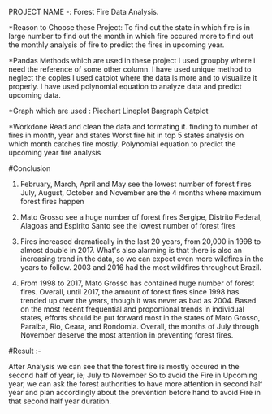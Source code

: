 PROJECT NAME -: Forest Fire Data Analysis.

*Reason to Choose these Project: 
To find out the state in which fire is in large number
to find out the month in which fire occured more
to find out the monthly analysis of fire
to predict the fires in upcoming year.

*Pandas Methods which are used in these project
I used groupby where i need the reference of some other column.
I have used unique method to neglect the copies
I used catplot where the data is more and to visualize it properly.
I have used polynomial equation to analyze data and predict upcoming data.

*Graph which are used : 
Piechart
Lineplot
Bargraph
Catplot

*Workdone
Read and clean the data and formating it.
finding to number of fires in month, year and states
Worst fire hit in top 5 states
analysis on which month catches fire mostly.
Polynomial equation to predict the upcoming year fire analysis

#Conclusion
1. February, March, April and May see the lowest number of forest fires
July, August, October and November are the 4 months where maximum forest fires happen

2. Mato Grosso see a huge number of forest fires
Sergipe, Distrito Federal, Alagoas and Espirito Santo see the lowest number of forest fires

3. Fires increased dramatically in the last 20 years, from 20,000 in 1998 to almost double in 2017. What's also alarming is that there is also an increasing trend in the data, so we can expect even more wildfires in the years to follow.
2003 and 2016 had the most wildfires throughout Brazil.

4. From 1998 to 2017, Mato Grosso has contained huge number of forest fires.
Overall, until 2017, the amount of forest fires since 1998 has trended up over the years, though it was never as bad as 2004.
Based on the most recent frequential and proportional trends in individual states, efforts should be put forward most in the states of Mato Grosso, Paraiba, Rio, Ceara, and Rondomia.
Overall, the months of July through November deserve the most attention in preventing forest fires.

#Result :-

After Analysis we can see that the forest fire is mostly occured in the second half of year, ie; July to November
So to avoid the Fire in Upcoming year, we can ask the forest authorities to have more attention in second half year and plan accordingly about the prevention before hand to avoid Fire in that second half year duration.

